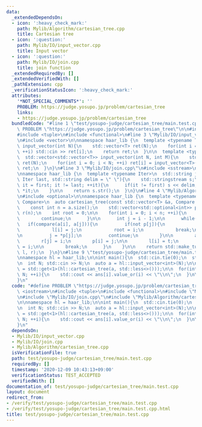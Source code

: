 ```yaml
---
data:
  _extendedDependsOn:
  - icon: ':heavy_check_mark:'
    path: Mylib/Algorithm/cartesian_tree.cpp
    title: Cartesian tree
  - icon: ':question:'
    path: Mylib/IO/input_vector.cpp
    title: Input vector
  - icon: ':question:'
    path: Mylib/IO/join.cpp
    title: join function
  _extendedRequiredBy: []
  _extendedVerifiedWith: []
  _pathExtension: cpp
  _verificationStatusIcon: ':heavy_check_mark:'
  attributes:
    '*NOT_SPECIAL_COMMENTS*': ''
    PROBLEM: https://judge.yosupo.jp/problem/cartesian_tree
    links:
    - https://judge.yosupo.jp/problem/cartesian_tree
  bundledCode: "#line 1 \"test/yosupo-judge/cartesian_tree/main.test.cpp\"\n#define\
    \ PROBLEM \"https://judge.yosupo.jp/problem/cartesian_tree\"\n\n#include <iostream>\n\
    #include <tuple>\n#include <functional>\n#line 3 \"Mylib/IO/input_vector.cpp\"\
    \n#include <vector>\n\nnamespace haar_lib {\n  template <typename T>\n  std::vector<T>\
    \ input_vector(int N){\n    std::vector<T> ret(N);\n    for(int i = 0; i < N;\
    \ ++i) std::cin >> ret[i];\n    return ret;\n  }\n\n  template <typename T>\n\
    \  std::vector<std::vector<T>> input_vector(int N, int M){\n    std::vector<std::vector<T>>\
    \ ret(N);\n    for(int i = 0; i < N; ++i) ret[i] = input_vector<T>(M);\n    return\
    \ ret;\n  }\n}\n#line 3 \"Mylib/IO/join.cpp\"\n#include <sstream>\n#include <string>\n\
    \nnamespace haar_lib {\n  template <typename Iter>\n  std::string join(Iter first,\
    \ Iter last, std::string delim = \" \"){\n    std::stringstream s;\n\n    for(auto\
    \ it = first; it != last; ++it){\n      if(it != first) s << delim;\n      s <<\
    \ *it;\n    }\n\n    return s.str();\n  }\n}\n#line 4 \"Mylib/Algorithm/cartesian_tree.cpp\"\
    \n#include <optional>\n\nnamespace haar_lib {\n  template <typename T, typename\
    \ Compare>\n  auto cartesian_tree(const std::vector<T> &a, Compare compare){\n\
    \    const int n = a.size();\n    std::vector<std::optional<int>> p(n), l(n),\
    \ r(n);\n    int root = 0;\n\n    for(int i = 0; i < n; ++i){\n      if(i == 0){\n\
    \        continue;\n      }\n\n      int j = i - 1;\n\n      while(1){\n     \
    \   if(compare(a[i], a[j])){\n          if(not p[j]){\n            p[j] = i;\n\
    \            l[i] = j;\n            root = i;\n            break;\n          }\n\
    \n          j = *p[j];\n          continue;\n        }\n\n        auto t = r[j];\n\
    \        r[j] = i;\n        p[i] = j;\n\n        l[i] = t;\n        if(t) p[*t]\
    \ = i;\n\n        break;\n      }\n    }\n\n    return std::make_tuple(root, p,\
    \ l, r);\n  }\n}\n#line 9 \"test/yosupo-judge/cartesian_tree/main.test.cpp\"\n\
    \nnamespace hl = haar_lib;\n\nint main(){\n  std::cin.tie(0);\n  std::ios::sync_with_stdio(false);\n\
    \n  int N; std::cin >> N;\n  auto a = hl::input_vector<int>(N);\n\n  auto ans\
    \ = std::get<1>(hl::cartesian_tree(a, std::less<>()));\n\n  for(int i = 0; i <\
    \ N; ++i){\n    std::cout << ans[i].value_or(i) << \"\\n\";\n  }\n\n  return 0;\n\
    }\n"
  code: "#define PROBLEM \"https://judge.yosupo.jp/problem/cartesian_tree\"\n\n#include\
    \ <iostream>\n#include <tuple>\n#include <functional>\n#include \"Mylib/IO/input_vector.cpp\"\
    \n#include \"Mylib/IO/join.cpp\"\n#include \"Mylib/Algorithm/cartesian_tree.cpp\"\
    \n\nnamespace hl = haar_lib;\n\nint main(){\n  std::cin.tie(0);\n  std::ios::sync_with_stdio(false);\n\
    \n  int N; std::cin >> N;\n  auto a = hl::input_vector<int>(N);\n\n  auto ans\
    \ = std::get<1>(hl::cartesian_tree(a, std::less<>()));\n\n  for(int i = 0; i <\
    \ N; ++i){\n    std::cout << ans[i].value_or(i) << \"\\n\";\n  }\n\n  return 0;\n\
    }\n"
  dependsOn:
  - Mylib/IO/input_vector.cpp
  - Mylib/IO/join.cpp
  - Mylib/Algorithm/cartesian_tree.cpp
  isVerificationFile: true
  path: test/yosupo-judge/cartesian_tree/main.test.cpp
  requiredBy: []
  timestamp: '2020-12-09 10:43:13+09:00'
  verificationStatus: TEST_ACCEPTED
  verifiedWith: []
documentation_of: test/yosupo-judge/cartesian_tree/main.test.cpp
layout: document
redirect_from:
- /verify/test/yosupo-judge/cartesian_tree/main.test.cpp
- /verify/test/yosupo-judge/cartesian_tree/main.test.cpp.html
title: test/yosupo-judge/cartesian_tree/main.test.cpp
---
```

